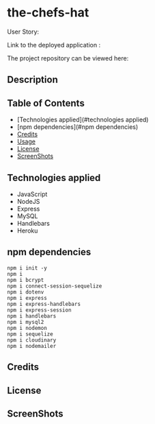 # the-chefs-hat

User Story:

Link to the deployed application : 

The project repository can be viewed here:

## Description


## Table of Contents

- [Technologies applied](#technologies applied)
- [npm dependencies](#npm dependencies)
- [Credits](#credits)
- [Usage](#usage)
- [License](#license)
- [ScreenShots](#screenshots)


## Technologies applied
* JavaScript
* NodeJS
* Express
* MySQL
* Handlebars
* Heroku

## npm dependencies

```
npm i init -y
npm i
npm i bcrypt
npm i connect-session-sequelize
npm i dotenv
npm i express
npm i express-handlebars
npm i express-session
npm i handlebars
npm i mysql2
npm i nodemon
npm i sequelize
npm i cloudinary
npm i nodemailer
 ```
## Credits


## License

## ScreenShots

